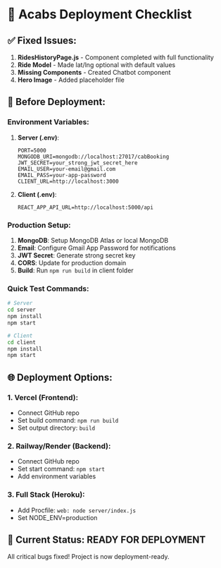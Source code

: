 # 🚀 Acabs Deployment Checklist

## ✅ Fixed Issues:
1. **RidesHistoryPage.js** - Component completed with full functionality
2. **Ride Model** - Made lat/lng optional with default values
3. **Missing Components** - Created Chatbot component
4. **Hero Image** - Added placeholder file

## 🔧 Before Deployment:

### Environment Variables:
1. **Server (.env)**:
   ```
   PORT=5000
   MONGODB_URI=mongodb://localhost:27017/cabBooking
   JWT_SECRET=your_strong_jwt_secret_here
   EMAIL_USER=your-email@gmail.com
   EMAIL_PASS=your-app-password
   CLIENT_URL=http://localhost:3000
   ```

2. **Client (.env)**:
   ```
   REACT_APP_API_URL=http://localhost:5000/api
   ```

### Production Setup:
1. **MongoDB**: Setup MongoDB Atlas or local MongoDB
2. **Email**: Configure Gmail App Password for notifications
3. **JWT Secret**: Generate strong secret key
4. **CORS**: Update for production domain
5. **Build**: Run `npm run build` in client folder

### Quick Test Commands:
```bash
# Server
cd server
npm install
npm start

# Client  
cd client
npm install
npm start
```

## 🌐 Deployment Options:

### 1. **Vercel (Frontend)**:
- Connect GitHub repo
- Set build command: `npm run build`
- Set output directory: `build`

### 2. **Railway/Render (Backend)**:
- Connect GitHub repo
- Set start command: `npm start`
- Add environment variables

### 3. **Full Stack (Heroku)**:
- Add Procfile: `web: node server/index.js`
- Set NODE_ENV=production

## 🚨 Current Status: **READY FOR DEPLOYMENT**

All critical bugs fixed! Project is now deployment-ready.